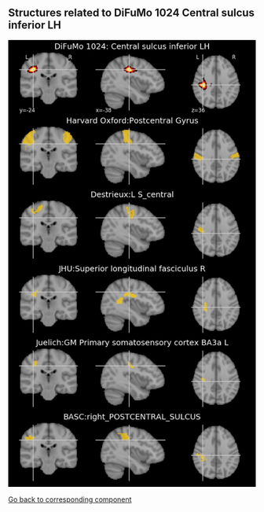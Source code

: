 


## Structures related to DiFuMo 1024 Central sulcus inferior LH

![183](183.jpg "Structures related to DiFuMo 1024 Central sulcus inferior LH")

[Go back to corresponding component](https://parietal-inria.github.io/DiFuMo/1024/html/183.html)